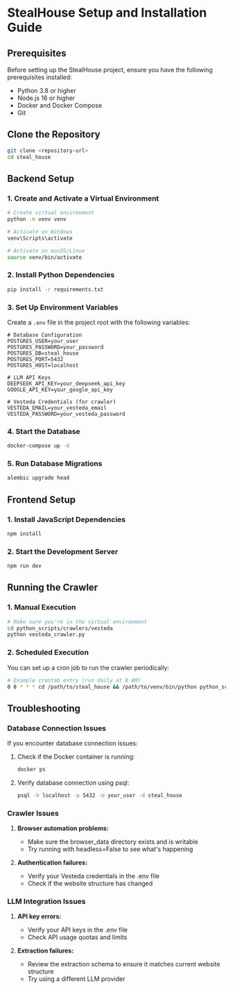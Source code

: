 # StealHouse Setup and Installation Guide

## Prerequisites

Before setting up the StealHouse project, ensure you have the following prerequisites installed:

- Python 3.8 or higher
- Node.js 16 or higher
- Docker and Docker Compose
- Git

## Clone the Repository

```bash
git clone <repository-url>
cd steal_house
```

## Backend Setup

### 1. Create and Activate a Virtual Environment

```bash
# Create virtual environment
python -m venv venv

# Activate on Windows
venv\Scripts\activate

# Activate on macOS/Linux
source venv/bin/activate
```

### 2. Install Python Dependencies

```bash
pip install -r requirements.txt
```

### 3. Set Up Environment Variables

Create a `.env` file in the project root with the following variables:

```
# Database Configuration
POSTGRES_USER=your_user
POSTGRES_PASSWORD=your_password
POSTGRES_DB=steal_house
POSTGRES_PORT=5432
POSTGRES_HOST=localhost

# LLM API Keys
DEEPSEEK_API_KEY=your_deepseek_api_key
GOOGLE_API_KEY=your_google_api_key

# Vesteda Credentials (for crawler)
VESTEDA_EMAIL=your_vesteda_email
VESTEDA_PASSWORD=your_vesteda_password
```

### 4. Start the Database

```bash
docker-compose up -d
```

### 5. Run Database Migrations

```bash
alembic upgrade head
```

## Frontend Setup

### 1. Install JavaScript Dependencies

```bash
npm install
```

### 2. Start the Development Server

```bash
npm run dev
```

## Running the Crawler

### 1. Manual Execution

```bash
# Make sure you're in the virtual environment
cd python_scripts/crawlers/vesteda
python vesteda_crawler.py
```

### 2. Scheduled Execution

You can set up a cron job to run the crawler periodically:

```bash
# Example crontab entry (run daily at 8 AM)
0 8 * * * cd /path/to/steal_house && /path/to/venv/bin/python python_scripts/crawlers/vesteda/vesteda_crawler.py
```

## Troubleshooting

### Database Connection Issues

If you encounter database connection issues:

1. Check if the Docker container is running:
   ```bash
   docker ps
   ```

2. Verify database connection using psql:
   ```bash
   psql -h localhost -p 5432 -U your_user -d steal_house
   ```

### Crawler Issues

1. **Browser automation problems:**
   - Make sure the browser_data directory exists and is writable
   - Try running with headless=False to see what's happening

2. **Authentication failures:**
   - Verify your Vesteda credentials in the .env file
   - Check if the website structure has changed

### LLM Integration Issues

1. **API key errors:**
   - Verify your API keys in the .env file
   - Check API usage quotas and limits

2. **Extraction failures:**
   - Review the extraction schema to ensure it matches current website structure
   - Try using a different LLM provider 